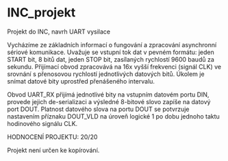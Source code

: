 # INC_projekt
Projekt do INC, navrh UART vysilace 

Vycházíme ze základních informací o fungování a zpracování asynchronní sériové komunikace. Uvažuje se vstupní tok dat v pevném formátu: 
jeden START bit, 8 bitů dat, jeden STOP bit, zasílaných rychlostí 9600 baudů za sekundu. Přijímací obvod zpracovává na 16x vyšší frekvenci (signál CLK) ve srovnání 
s přenosovou rychlostí jednotlivých datových bitů. Úkolem je snímat datové bity uprostřed přenášeného intervalu.

Obvod UART_RX přijímá jednotlivé bity na vstupním datovém portu DIN, provede jejich de-serializaci a výsledné 8-bitové slovo zapíše na datový port DOUT. 
Platnost datového slova na portu DOUT se potvrzuje nastavením příznaku DOUT_VLD na úroveň logické 1 po dobu jednoho taktu hodinového signálu CLK. 

HODNOCENÍ PROJEKTU: 20/20

Projekt není určen ke kopírování.
